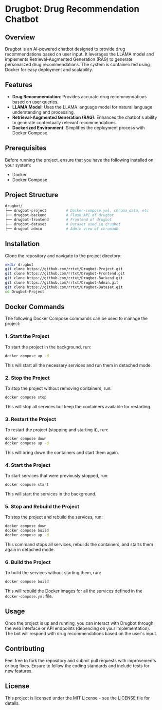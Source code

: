 # Drugbot: Drug Recommendation Chatbot

## Overview

Drugbot is an AI-powered chatbot designed to provide drug recommendations based on user input. It leverages the LLAMA model and implements Retrieval-Augmented Generation (RAG) to generate personalized drug recommendations. The system is containerized using Docker for easy deployment and scalability.

## Features

- **Drug Recommendation**: Provides accurate drug recommendations based on user queries.
- **LLAMA Model**: Uses the LLAMA language model for natural language understanding and processing.
- **Retrieval-Augmented Generation (RAG)**: Enhances the chatbot's ability to generate contextually relevant recommendations.
- **Dockerized Environment**: Simplifies the deployment process with Docker Compose.

## Prerequisites

Before running the project, ensure that you have the following installed on your system:

- Docker
- Docker Compose

## Project Structure

```bash
drugbot/
├── drugbot-project         # Docker-compose.yml, chroma_data, etc
├── drugbot-backend         # Flask API of drugbot
├── drugbot-frontend        # Frontend of drugbot
├── drugbot-dataset         # Dataset used in drugbot
├── drugbot-admin           # Admin view of chromadb
```

## Installation

Clone the repository and navigate to the project directory:

```bash
mkdir drugbot
git clone https://github.com/rrtxt/Drugbot-Project.git
git clone https://github.com/rrtxt/Drugbot-Frontend.git
git clone https://github.com/rrtxt/Drugbot-Backend.git
git clone https://github.com/rrtxt/Drugbot-Admin.git
git clone https://github.com/rrtxt/Drugbot-Dataset.git
cd Drugbot-Project
```

## Docker Commands

The following Docker Compose commands can be used to manage the project:

### 1. Start the Project

To start the project in the background, run:

```bash
docker compose up -d
```

This will start all the necessary services and run them in detached mode.

### 2. Stop the Project

To stop the project without removing containers, run:

```bash
docker compose stop
```

This will stop all services but keep the containers available for restarting.

### 3. Restart the Project

To restart the project (stopping and starting it), run:

```bash
docker compose down
docker compose up -d
```

This will bring down the containers and start them again.

### 4. Start the Project

To start services that were previously stopped, run:

```bash
docker compose start
```

This will start the services in the background.

### 5. Stop and Rebuild the Project

To stop the project and rebuild the services, run:

```bash
docker compose down
docker compose build
docker compose up -d
```

This command stops all services, rebuilds the containers, and starts them again in detached mode.

### 6. Build the Project

To build the services without starting them, run:

```bash
docker compose build
```

This will rebuild the Docker images for all the services defined in the `docker-compose.yml` file.

## Usage

Once the project is up and running, you can interact with Drugbot through the web interface or API endpoints (depending on your implementation). The bot will respond with drug recommendations based on the user's input.

## Contributing

Feel free to fork the repository and submit pull requests with improvements or bug fixes. Ensure to follow the coding standards and include tests for new features.

## License

This project is licensed under the MIT License - see the [LICENSE](LICENSE) file for details.
